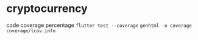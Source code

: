 # cryptocurrency

code coverage percentage  `flutter test --coverage`
`genhtml -o coverage coverage/lcov.info`
